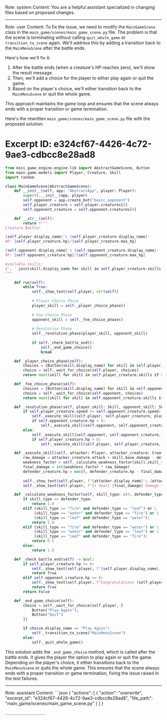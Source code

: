 Role: system
Content: You are a helpful assistant specialized in changing files based on proposed changes.
__________________
Role: user
Content: To fix the issue, we need to modify the `MainGameScene` class in the `main_game/scenes/main_game_scene.py` file. The problem is that the scene is terminating without calling `quit_whole_game` or `transition_to_scene` again. We'll address this by adding a transition back to the `MainMenuScene` after the battle ends.

Here's how we'll fix it:

1. After the battle ends (when a creature's HP reaches zero), we'll show the result message.
2. Then, we'll add a choice for the player to either play again or quit the game.
3. Based on the player's choice, we'll either transition back to the `MainMenuScene` or quit the whole game.

This approach maintains the game loop and ensures that the scene always ends with a proper transition or game termination.

Here's the rewritten `main_game/scenes/main_game_scene.py` file with the proposed solution:

# Excerpt ID: e324cf67-4426-4c72-9ae3-cdbcc8e28ad8
```python main_game/scenes/main_game_scene.py
from mini_game_engine.engine.lib import AbstractGameScene, Button
from main_game.models import Player, Creature, Skill
import random

class MainGameScene(AbstractGameScene):
    def __init__(self, app: "AbstractApp", player: Player):
        super().__init__(app, player)
        self.opponent = app.create_bot("basic_opponent")
        self.player_creature = self.player.creatures[0]
        self.opponent_creature = self.opponent.creatures[0]

    def __str__(self):
        return f"""
Creature Battle!

{self.player.display_name}'s {self.player_creature.display_name}:
HP: {self.player_creature.hp}/{self.player_creature.max_hp}

{self.opponent.display_name}'s {self.opponent_creature.display_name}:
HP: {self.opponent_creature.hp}/{self.opponent_creature.max_hp}

Available skills:
{', '.join(skill.display_name for skill in self.player_creature.skills)}
"""

    def run(self):
        while True:
            self._show_text(self.player, str(self))
            
            # Player Choice Phase
            player_skill = self._player_choice_phase()
            
            # Foe Choice Phase
            opponent_skill = self._foe_choice_phase()
            
            # Resolution Phase
            self._resolution_phase(player_skill, opponent_skill)
            
            if self._check_battle_end():
                self._end_game_choice()
                break

    def _player_choice_phase(self):
        choices = [Button(skill.display_name) for skill in self.player_creature.skills]
        choice = self._wait_for_choice(self.player, choices)
        return next(skill for skill in self.player_creature.skills if skill.display_name == choice.display_name)

    def _foe_choice_phase(self):
        choices = [Button(skill.display_name) for skill in self.opponent_creature.skills]
        choice = self._wait_for_choice(self.opponent, choices)
        return next(skill for skill in self.opponent_creature.skills if skill.display_name == choice.display_name)

    def _resolution_phase(self, player_skill: Skill, opponent_skill: Skill):
        if self.player_creature.speed >= self.opponent_creature.speed:
            self._execute_skill(self.player, self.player_creature, player_skill, self.opponent_creature)
            if self.opponent_creature.hp > 0:
                self._execute_skill(self.opponent, self.opponent_creature, opponent_skill, self.player_creature)
        else:
            self._execute_skill(self.opponent, self.opponent_creature, opponent_skill, self.player_creature)
            if self.player_creature.hp > 0:
                self._execute_skill(self.player, self.player_creature, player_skill, self.opponent_creature)

    def _execute_skill(self, attacker: Player, attacker_creature: Creature, skill: Skill, defender_creature: Creature):
        raw_damage = attacker_creature.attack + skill.base_damage - defender_creature.defense
        weakness_factor = self._calculate_weakness_factor(skill.skill_type, defender_creature.creature_type)
        final_damage = int(weakness_factor * raw_damage)
        defender_creature.hp = max(0, defender_creature.hp - final_damage)
        
        self._show_text(self.player, f"{attacker.display_name}'s {attacker_creature.display_name} used {skill.display_name}!")
        self._show_text(self.player, f"It dealt {final_damage} damage to {defender_creature.display_name}!")

    def _calculate_weakness_factor(self, skill_type: str, defender_type: str) -> float:
        if skill_type == defender_type:
            return 1.0
        elif (skill_type == "fire" and defender_type == "leaf") or \
             (skill_type == "water" and defender_type == "fire") or \
             (skill_type == "leaf" and defender_type == "water"):
            return 2.0
        elif (skill_type == "fire" and defender_type == "water") or \
             (skill_type == "water" and defender_type == "leaf") or \
             (skill_type == "leaf" and defender_type == "fire"):
            return 0.5
        else:
            return 1.0

    def _check_battle_end(self) -> bool:
        if self.player_creature.hp <= 0:
            self._show_text(self.player, f"{self.player.display_name}, you have lost the battle!")
            return True
        elif self.opponent_creature.hp <= 0:
            self._show_text(self.player, f"Congratulations {self.player.display_name}, you have won the battle!")
            return True
        return False

    def _end_game_choice(self):
        choice = self._wait_for_choice(self.player, [
            Button("Play Again"),
            Button("Quit")
        ])

        if choice.display_name == "Play Again":
            self._transition_to_scene("MainMenuScene")
        else:
            self._quit_whole_game()
```

This solution adds the `_end_game_choice` method, which is called after the battle ends. It gives the player the option to play again or quit the game. Depending on the player's choice, it either transitions back to the `MainMenuScene` or quits the whole game. This ensures that the scene always ends with a proper transition or game termination, fixing the issue raised in the test failures.
__________________
Role: assistant
Content: ```json
{
  "actions": [
    {
      "action": "overwrite",
      "excerpt_id": "e324cf67-4426-4c72-9ae3-cdbcc8e28ad8",
      "file_path": "main_game/scenes/main_game_scene.py"
    }
  ]
}
```
__________________
